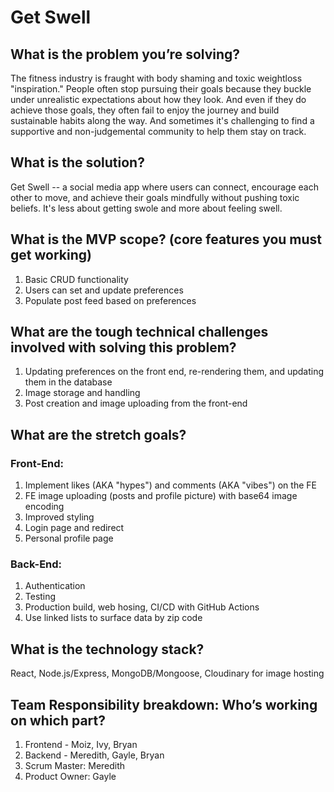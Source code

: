 # Get Swell

## What is the problem you’re solving?

The fitness industry is fraught with body shaming and toxic weightloss "inspiration." People often stop pursuing their goals because they buckle under unrealistic expectations about how they look. And even if they do achieve those goals, they often fail to enjoy the journey and build sustainable habits along the way. And sometimes it's challenging to find a supportive and non-judgemental community to help them stay on track.

## What is the solution?

Get Swell -- a social media app where users can connect, encourage each other to move, and achieve their goals mindfully without pushing toxic beliefs. It's less about getting swole and more about feeling swell.

## What is the MVP scope? (core features you must get working)

1. Basic CRUD functionality
2. Users can set and update preferences
3. Populate post feed based on preferences

## What are the tough technical challenges involved with solving this problem?

1. Updating preferences on the front end, re-rendering them, and updating them in the database
2. Image storage and handling
3. Post creation and image uploading from the front-end

## What are the stretch goals?

### Front-End:
1. Implement likes (AKA "hypes") and comments (AKA "vibes") on the FE
2. FE image uploading (posts and profile picture) with base64 image encoding
3. Improved styling
4. Login page and redirect
5. Personal profile page

### Back-End:
1. Authentication
2. Testing
3. Production build, web hosing, CI/CD with GitHub Actions
4. Use linked lists to surface data by zip code

## What is the technology stack?

React, Node.js/Express, MongoDB/Mongoose, Cloudinary for image hosting

## Team Responsibility breakdown: Who’s working on which part?

1. Frontend - Moiz, Ivy, Bryan
2. Backend - Meredith, Gayle, Bryan
3. Scrum Master: Meredith
4. Product Owner: Gayle
